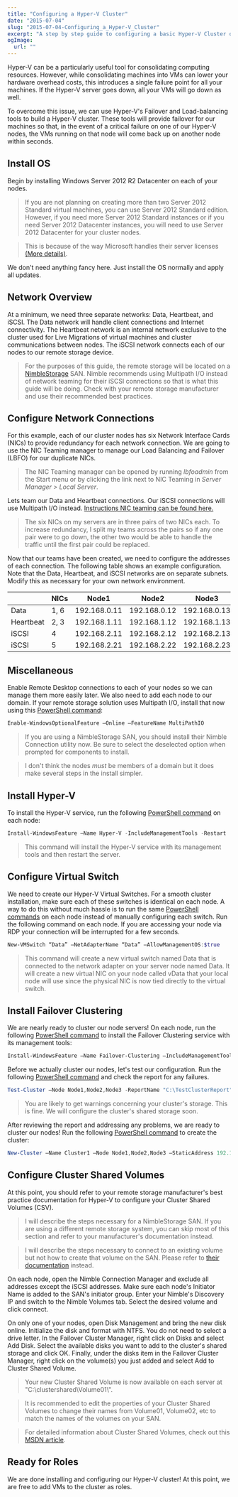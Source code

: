 ```yaml
---
title: "Configuring a Hyper-V Cluster"
date: "2015-07-04"
slug: "2015-07-04-Configuring_a_Hyper-V_Cluster"
excerpt: "A step by step guide to configuring a basic Hyper-V Cluster on Windows Server 2012."
ogImage:
  url: ""
---
```


Hyper-V can be a particularly useful tool for consolidating computing resources. However, while consolidating machines into VMs can lower your hardware overhead costs, this introduces a single failure point for all your machines. If the Hyper-V server goes down, all your VMs will go down as well.

To overcome this issue, we can use Hyper-V's Failover and Load-balancing tools to build a Hyper-V cluster. These tools will provide failover for our machines so that, in the event of a critical failure on one of our Hyper-V nodes, the VMs running on that node will come back up on another node within seconds.

## Install OS

Begin by installing Windows Server 2012 R2 Datacenter on each of your nodes.

>If you are not planning on creating more than two Server 2012 Standard virtual machines, you can use Server 2012 Standard edition. However, if you need more Server 2012 Standard instances or if you need Server 2012 Datacenter instances, you will need to use Server 2012 Datacenter for your cluster nodes.

> This is because of the way Microsoft handles their server licenses [(More details)](http://www.altaro.com/hyper-v/virtual-machine-licensing-hyper-v/).

We don't need anything fancy here. Just install the OS normally and apply all updates.

## Network Overview

At a minimum, we need three separate networks: Data, Heartbeat, and iSCSI. The Data network will handle client connections and Internet connectivity. The Heartbeat network is an internal network exclusive to the cluster used for Live Migrations of virtual machines and cluster communications between nodes. The iSCSI network connects each of our nodes to our remote storage device.

>For the purposes of this guide, the remote storage will be located on a [NimbleStorage](http://www.nimblestorage.com/products-technology/products-specs/) SAN. Nimble recommends using Multipath I/O instead of network teaming for their iSCSI connections so that is what this guide will be doing. Check with your remote storage manufacturer and use their recommended best practices.

## Configure Network Connections

For this example, each of our cluster nodes has six Network Interface Cards (NICs) to provide redundancy for each network connection. We are going to use the NIC Teaming manager to manage our Load Balancing and Failover (LBFO) for
our duplicate NICs.

> The NIC Teaming manager can be opened by running *lbfoadmin* from the Start menu or by clicking the link next to NIC Teaming in *Server Manager > Local Server*.

Lets team our Data and Heartbeat connections. Our iSCSI connections will use Multipath I/O instead. [Instructions NIC teaming can be found here.](/2015/07/06/Load_Balancing_and_Failover_on_Server_2012/)

>The six NICs on my servers are in three pairs of two NICs each. To increase redundancy, I split my teams across the pairs so if any one pair were to go down, the other two would be able to handle the traffic until the first pair
could be replaced.

Now that our teams have been created, we need to configure the addresses of each connection. The following table shows an example configuration. Note that the Data, Heartbeat, and iSCSI networks are on separate subnets. Modify this as
necessary for your own network environment.

|           | NICs | Node1        | Node2        | Node3        | Subnet |
| --------- | ---- | ------------ | ------------ | ------------ | ------ |
| Data      | 1, 6 | 192.168.0.11 | 192.168.0.12 | 192.168.0.13 | /24    |
| Heartbeat | 2, 3 | 192.168.1.11 | 192.168.1.12 | 192.168.1.13 | /24    |
| iSCSI     | 4    | 192.168.2.11 | 192.168.2.12 | 192.168.2.13 | /24    |
| iSCSI     | 5    | 192.168.2.21 | 192.168.2.22 | 192.168.2.23 | /24    |

## Miscellaneous

Enable Remote Desktop connections to each of your nodes so we can manage them more easily later. We also need to add each node to our domain. If your remote storage solution uses Multipath I/O, install that now using this [PowerShell command](https://technet.microsoft.com/en-us/library/hh852172.aspx):

```powershell
Enable-WindowsOptionalFeature –Online –FeatureName MultiPathIO
```

>If you are using a NimbleStorage SAN, you should install their Nimble Connection utility now. Be sure to select the deselected option when prompted for components to install.

>I don't think the nodes _must_ be members of a domain but it does make several steps in the install simpler.

## Install Hyper-V
To install the Hyper-V service, run the following [PowerShell command](https://technet.microsoft.com/en-us/library/jj205467%28v=wps.630%29.aspx) on each node:

```powershell
Install-WindowsFeature –Name Hyper-V -IncludeManagementTools -Restart
```

> This command will install the Hyper-V service with its management tools and then restart the server.

## Configure Virtual Switch

We need to create our Hyper-V Virtual Switches. For a smooth cluster installation, make sure each of these switches is identical on each node. A way to do this without much hassle is to run the same [PowerShell commands](https://technet.microsoft.com/en-us/library/hh848455%28v=wps.630%29.aspx) on each node instead of manually configuring each switch. Run the following command on each node. If you are accessing your node via RDP your connection will be interrupted for a few seconds.

```powershell
New-VMSwitch “Data” –NetAdapterName “Data” –AllowManagementOS:$true
```

>This command will create a new virtual switch named Data that is connected to the network adapter on your server node named Data. It will create a new virtual NIC on your node called vData that your local node will use since
the physical NIC is now tied directly to the virtual switch.

## Install Failover Clustering

We are nearly ready to cluster our node servers! On each node, run the following [PowerShell command](https://technet.microsoft.com/en-us/library/jj205467%28v=wps.630%29.aspx) to install the Failover Clustering service with its management tools:

```powershell
Install-WindowsFeature –Name Failover-Clustering –IncludeManagementTools
```

Before we actually cluster our nodes, let's test our configuration. Run the following [PowerShell command](https://technet.microsoft.com/en-us/library/ee461026.aspx) and check the report for any failures.

```powershell
Test-Cluster –Node Node1,Node2,Node3 -ReportName "C:\TestClusterReport"
```

>You are likely to get warnings concerning your cluster's storage. This is fine. We will configure the cluster's shared storage soon.

After reviewing the report and addressing any problems, we are ready to cluster our nodes! Run the following [PowerShell command](https://technet.microsoft.com/en-us/library/ee460973.aspx) to create the cluster:

```powershell
New-Cluster –Name Cluster1 –Node Node1,Node2,Node3 –StaticAddress 192.168.0.10
```

## Configure Cluster Shared Volumes

At this point, you should refer to your remote storage manufacturer's best practice documentation for Hyper-V to configure your Cluster Shared Volumes (CSV).

>I will describe the steps necessary for a NimbleStorage SAN. If you are using a different remote storage system, you can skip most of this section and refer to your manufacturer's documentation instead.

>I will describe the steps necessary to connect to an existing volume but not how to create that volume on the SAN. Please refer to [their documentation](https://infosight.nimblestorage.com/InfoSight/login) instead.

On each node, open the Nimble Connection Manager and exclude all addresses except the iSCSI addresses. Make sure each node's Initiator Name is added to the SAN's initiator group. Enter your Nimble's Discovery IP and switch to the Nimble Volumes tab. Select the desired volume and click connect.

On only one of your nodes, open Disk Management and bring the new disk online. Initialize the disk and format with NTFS. You do not need to select a drive letter. In the Failover Cluster Manager, right click on Disks and select Add Disk. Select the available disks you want to add to the cluster's shared storage and click OK. Finally, under the disks item in the Failover Cluster Manager, right click on the volume(s) you just added and select Add to Cluster Shared Volume.

>Your new Cluster Shared Volume is now available on each server at "C:\\clustershared\\Volume01\\".

>It is recommended to edit the properties of your Cluster Shared Volumes to change their names from Volume01, Volume02, etc to match the names of the volumes on your SAN.

>For detailed information about Cluster Shared Volumes, check out this [MSDN article](http://blogs.msdn.com/b/clustering/archive/2013/12/02/10473247.aspx).

## Ready for Roles

We are done installing and configuring our Hyper-V cluster! At this point, we are free to add VMs to the cluster as roles.
